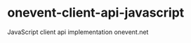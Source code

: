onevent-client-api-javascript
=============================

JavaScript client api implementation onevent.net
